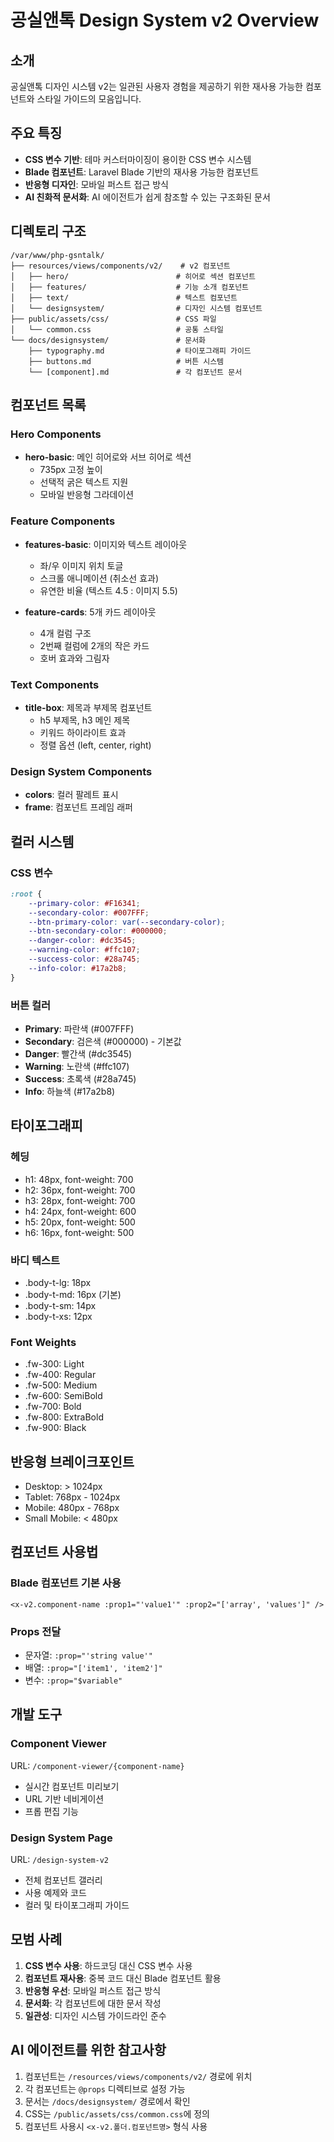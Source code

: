 # 공실앤톡 Design System v2 Overview

## 소개
공실앤톡 디자인 시스템 v2는 일관된 사용자 경험을 제공하기 위한 재사용 가능한 컴포넌트와 스타일 가이드의 모음입니다.

## 주요 특징
- **CSS 변수 기반**: 테마 커스터마이징이 용이한 CSS 변수 시스템
- **Blade 컴포넌트**: Laravel Blade 기반의 재사용 가능한 컴포넌트
- **반응형 디자인**: 모바일 퍼스트 접근 방식
- **AI 친화적 문서화**: AI 에이전트가 쉽게 참조할 수 있는 구조화된 문서

## 디렉토리 구조
```
/var/www/php-gsntalk/
├── resources/views/components/v2/    # v2 컴포넌트
│   ├── hero/                        # 히어로 섹션 컴포넌트
│   ├── features/                    # 기능 소개 컴포넌트
│   ├── text/                        # 텍스트 컴포넌트
│   └── designsystem/                # 디자인 시스템 컴포넌트
├── public/assets/css/               # CSS 파일
│   └── common.css                   # 공통 스타일
└── docs/designsystem/               # 문서화
    ├── typography.md                # 타이포그래피 가이드
    ├── buttons.md                   # 버튼 시스템
    └── [component].md               # 각 컴포넌트 문서
```

## 컴포넌트 목록

### Hero Components
- **hero-basic**: 메인 히어로와 서브 히어로 섹션
  - 735px 고정 높이
  - 선택적 굵은 텍스트 지원
  - 모바일 반응형 그라데이션

### Feature Components
- **features-basic**: 이미지와 텍스트 레이아웃
  - 좌/우 이미지 위치 토글
  - 스크롤 애니메이션 (취소선 효과)
  - 유연한 비율 (텍스트 4.5 : 이미지 5.5)

- **feature-cards**: 5개 카드 레이아웃
  - 4개 컬럼 구조
  - 2번째 컬럼에 2개의 작은 카드
  - 호버 효과와 그림자

### Text Components
- **title-box**: 제목과 부제목 컴포넌트
  - h5 부제목, h3 메인 제목
  - 키워드 하이라이트 효과
  - 정렬 옵션 (left, center, right)

### Design System Components
- **colors**: 컬러 팔레트 표시
- **frame**: 컴포넌트 프레임 래퍼

## 컬러 시스템

### CSS 변수
```css
:root {
    --primary-color: #F16341;
    --secondary-color: #007FFF;
    --btn-primary-color: var(--secondary-color);
    --btn-secondary-color: #000000;
    --danger-color: #dc3545;
    --warning-color: #ffc107;
    --success-color: #28a745;
    --info-color: #17a2b8;
}
```

### 버튼 컬러
- **Primary**: 파란색 (#007FFF)
- **Secondary**: 검은색 (#000000) - 기본값
- **Danger**: 빨간색 (#dc3545)
- **Warning**: 노란색 (#ffc107)
- **Success**: 초록색 (#28a745)
- **Info**: 하늘색 (#17a2b8)

## 타이포그래피

### 헤딩
- h1: 48px, font-weight: 700
- h2: 36px, font-weight: 700
- h3: 28px, font-weight: 700
- h4: 24px, font-weight: 600
- h5: 20px, font-weight: 500
- h6: 16px, font-weight: 500

### 바디 텍스트
- .body-t-lg: 18px
- .body-t-md: 16px (기본)
- .body-t-sm: 14px
- .body-t-xs: 12px

### Font Weights
- .fw-300: Light
- .fw-400: Regular
- .fw-500: Medium
- .fw-600: SemiBold
- .fw-700: Bold
- .fw-800: ExtraBold
- .fw-900: Black

## 반응형 브레이크포인트
- Desktop: > 1024px
- Tablet: 768px - 1024px
- Mobile: 480px - 768px
- Small Mobile: < 480px

## 컴포넌트 사용법

### Blade 컴포넌트 기본 사용
```blade
<x-v2.component-name :prop1="'value1'" :prop2="['array', 'values']" />
```

### Props 전달
- 문자열: `:prop="'string value'"`
- 배열: `:prop="['item1', 'item2']"`
- 변수: `:prop="$variable"`

## 개발 도구

### Component Viewer
URL: `/component-viewer/{component-name}`
- 실시간 컴포넌트 미리보기
- URL 기반 네비게이션
- 프롭 편집 기능

### Design System Page
URL: `/design-system-v2`
- 전체 컴포넌트 갤러리
- 사용 예제와 코드
- 컬러 및 타이포그래피 가이드

## 모범 사례

1. **CSS 변수 사용**: 하드코딩 대신 CSS 변수 사용
2. **컴포넌트 재사용**: 중복 코드 대신 Blade 컴포넌트 활용
3. **반응형 우선**: 모바일 퍼스트 접근 방식
4. **문서화**: 각 컴포넌트에 대한 문서 작성
5. **일관성**: 디자인 시스템 가이드라인 준수

## AI 에이전트를 위한 참고사항

1. 컴포넌트는 `/resources/views/components/v2/` 경로에 위치
2. 각 컴포넌트는 `@props` 디렉티브로 설정 가능
3. 문서는 `/docs/designsystem/` 경로에서 확인
4. CSS는 `/public/assets/css/common.css`에 정의
5. 컴포넌트 사용시 `<x-v2.폴더.컴포넌트명>` 형식 사용